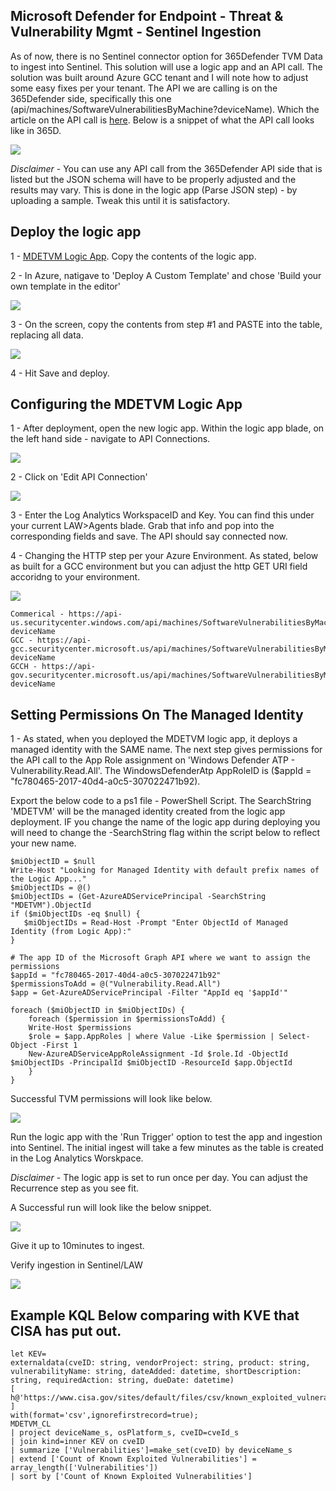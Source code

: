 ## Microsoft Defender for Endpoint - Threat & Vulnerability Mgmt - Sentinel Ingestion ##

As of now, there is no Sentinel connector option for 365Defender TVM Data to ingest into Sentinel. This solution will use a logic app and an API call. The solution was built around Azure GCC tenant and I will note how to adjust some easy fixes per your tenant. The API we are calling is on the 365Defender side, specifically this one (api/machines/SoftwareVulnerabilitiesByMachine?deviceName). Which the article on the API call is [here](https://learn.microsoft.com/en-us/microsoft-365/security/defender-endpoint/get-assessment-software-vulnerabilities?view=o365-worldwide#12-permissions). Below is a snippet of what the API call looks like in 365D.

![](https://github.com/Cyberlorians/uploadedimages/blob/main/365DAPI.png)

*Disclaimer* - You can use any API call from the 365Defender API side that is listed but the JSON schema will have to be properly adjusted and the results may vary. This is done in the logic app (Parse JSON step) - by uploading a sample. Tweak this until it is satisfactory.

## Deploy the logic app

1 - [MDETVM Logic App](https://raw.githubusercontent.com/Cyberlorians/Playbooks/main/MDETVM.json). Copy the contents of the logic app.

2 - In Azure, natigave to 'Deploy A Custom Template' and chose 'Build your own template in the editor'

![](https://github.com/Cyberlorians/uploadedimages/blob/main/TVMcustomdeployment.png)

3 - On the screen, copy the contents from step #1 and PASTE into the table, replacing all data.

![](https://github.com/Cyberlorians/uploadedimages/blob/main/uploadtemplate.png)

4 - Hit Save and deploy.

## Configuring the MDETVM Logic App

1 - After deployment, open the new logic app. Within the logic app blade, on the left hand side - navigate to API Connections.

![](https://github.com/Cyberlorians/uploadedimages/blob/main/TVMAPI.png)

2 - Click on 'Edit API Connection'

![](https://github.com/Cyberlorians/uploadedimages/blob/main/TVMWorkspaceConfig.png)

3 - Enter the Log Analytics WorkspaceID and Key. You can find this under your current LAW>Agents blade. Grab that info and pop into the corresponding fields and save. The API should say connected now.

4 - Changing the HTTP step per your Azure Environment. As stated, below as built for a GCC environment but you can adjust the http GET URI field accoridng to your environment.

![](https://github.com/Cyberlorians/uploadedimages/blob/main/TVMHTTPGet.png)

```
Commerical - https://api-us.securitycenter.windows.com/api/machines/SoftwareVulnerabilitiesByMachine?deviceName
GCC - https://api-gcc.securitycenter.microsoft.us/api/machines/SoftwareVulnerabilitiesByMachine?deviceName
GCCH - https://api-gov.securitycenter.microsoft.us/api/machines/SoftwareVulnerabilitiesByMachine?deviceName
```

## Setting Permissions On The Managed Identity 

1 - As stated, when you deployed the MDETVM logic app, it deploys a managed identity with the SAME name. The next step gives permissions for the API call to the App Role assignment on 'Windows Defender ATP - Vulnerability.Read.All'. The WindowsDefenderAtp AppRoleID is ($appId = "fc780465-2017-40d4-a0c5-307022471b92).


Export the below code to a ps1 file - PowerShell Script. The SearchString 'MDETVM' will be the managed identity created from the logic app deployment. IF you change the name of the logic app during deploying you will need to change the -SearchString flag within the script below to reflect your new name. 

```
$miObjectID = $null
Write-Host "Looking for Managed Identity with default prefix names of the Logic App..."
$miObjectIDs = @()
$miObjectIDs = (Get-AzureADServicePrincipal -SearchString "MDETVM").ObjectId
if ($miObjectIDs -eq $null) {
   $miObjectIDs = Read-Host -Prompt "Enter ObjectId of Managed Identity (from Logic App):"
}

# The app ID of the Microsoft Graph API where we want to assign the permissions
$appId = "fc780465-2017-40d4-a0c5-307022471b92"
$permissionsToAdd = @("Vulnerability.Read.All")
$app = Get-AzureADServicePrincipal -Filter "AppId eq '$appId'"

foreach ($miObjectID in $miObjectIDs) {
    foreach ($permission in $permissionsToAdd) {
    Write-Host $permissions
    $role = $app.AppRoles | where Value -Like $permission | Select-Object -First 1
    New-AzureADServiceAppRoleAssignment -Id $role.Id -ObjectId $miObjectIDs -PrincipalId $miObjectID -ResourceId $app.ObjectId
    }
}
```
Successful TVM permissions will look like below.

![](https://github.com/Cyberlorians/uploadedimages/blob/main/TVMperms.png)

Run the logic app with the 'Run Trigger' option to test the app and ingestion into Sentinel. The initial ingest will take a few minutes as the table is created in the Log Analytics Worskpace. 

*Disclaimer* - The logic app is set to run once per day. You can adjust the Recurrence step as you see fit.

A Successful run will look like the below snippet.

![](https://github.com/Cyberlorians/uploadedimages/blob/main/TVMVerify.png)

Give it up to 10minutes to ingest.

Verify ingestion in Sentinel/LAW

![](https://github.com/Cyberlorians/uploadedimages/blob/main/MDETVMSentinel.png)

## Example KQL Below comparing with KVE that CISA has put out.

```
let KEV=
externaldata(cveID: string, vendorProject: string, product: string, vulnerabilityName: string, dateAdded: datetime, shortDescription: string, requiredAction: string, dueDate: datetime)
[
h@'https://www.cisa.gov/sites/default/files/csv/known_exploited_vulnerabilities.csv'
]
with(format='csv',ignorefirstrecord=true);
MDETVM_CL
| project deviceName_s, osPlatform_s, cveID=cveId_s
| join kind=inner KEV on cveID
| summarize ['Vulnerabilities']=make_set(cveID) by deviceName_s
| extend ['Count of Known Exploited Vulnerabilities'] = array_length(['Vulnerabilities'])
| sort by ['Count of Known Exploited Vulnerabilities']
```


